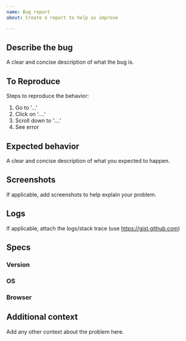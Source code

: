 ```yaml
---
name: Bug report
about: Create a report to help us improve

---
```


## Describe the bug
A clear and concise description of what the bug is.

## To Reproduce
Steps to reproduce the behavior:
1. Go to '...'
2. Click on '....'
3. Scroll down to '....'
4. See error

## Expected behavior
A clear and concise description of what you expected to happen.

## Screenshots
If applicable, add screenshots to help explain your problem.

## Logs
If applicable, attach the logs/stack trace (use https://gist.github.com)

## Specs
### Version

### OS

### Browser

## Additional context
Add any other context about the problem here.
